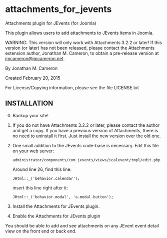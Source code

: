 attachments_for_jevents
=======================

Attachments plugin for JEvents (for Joomla)

This plugin allows users to add attachments to JEvents items in Joomla.

WARNING: This version will only work with Attachments 3.2.2 or later!
         If this version (or later) has not been released, please contact 
	 the Attachments extension author, Jonathan M. Cameron, to obtain
         a pre-release version at jmcameron@jmcameron.net.

By Jonathan M. Cameron

Created February 20, 2015

For License/Copying information, please see the file LICENSE.txt


INSTALLATION
------------

0. Backup your site!

1. If you do not have Attachments 3.2.2 or later, please contact the author
   and get a copy.  If you have a previous version of Attachments, there is 
   no need to uninstall it first.  Just install the new version over the old
   one.


2. One small addition to the JEvents code-base is necessary.  Edit this file
   on your web server:

       administrator/components/com_jevents/views/icalevent/tmpl/edit.php

   Around line 26, find this line:

       JHtml::_('behavior.calendar');

   insert this line right after it:

       JHtml::_('behavior.modal', 'a.modal-button');


2. Install the Attachments for JEvents plugin.

3. Enable the Attachments for JEvents plugin

You should be able to add and see attachments on any JEvent event detail view
on the front end or back end.
